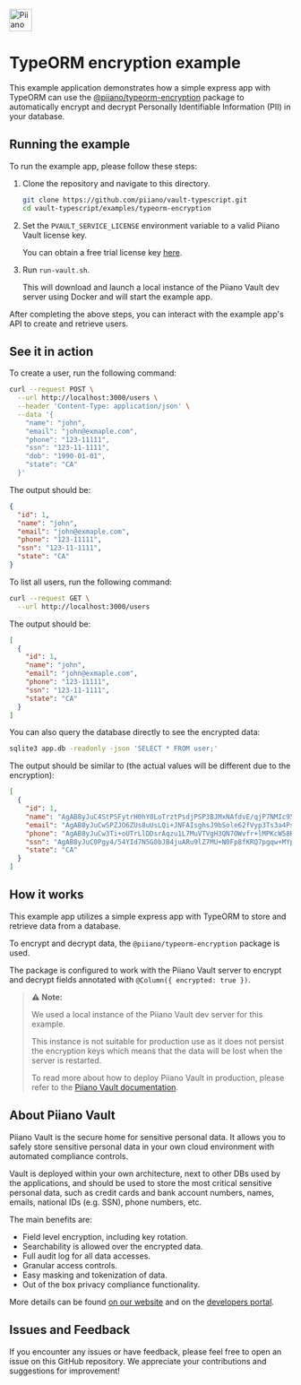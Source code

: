 <p>
  <a href="https://piiano.com/pii-data-privacy-vault/">
    <picture>
      <source media="(prefers-color-scheme: dark)" srcset="https://docs.piiano.com/img/logo-developers-dark.svg">
      <source media="(prefers-color-scheme: light)" srcset="https://docs.piiano.com/img/logo-developers.svg">
      <img alt="Piiano Vault" src="https://docs.piiano.com/img/logo-developers.svg" height="40" />
    </picture>
  </a>
</p>

# TypeORM encryption example

This example application demonstrates how a simple express app with TypeORM can use the [@piiano/typeorm-encryption](https://www.npmjs.com/package/@piiano/typeorm-encryption)   package to automatically encrypt and decrypt Personally Identifiable Information (PII) in your database.

## Running the example

To run the example app, please follow these steps:

1. Clone the repository and navigate to this directory.
   ```bash
   git clone https://github.com/piiano/vault-typescript.git
   cd vault-typescript/examples/typeorm-encryption
   ```
2. Set the `PVAULT_SERVICE_LICENSE` environment variable to a valid Piiano Vault license key.
   
   You can obtain a free trial license key [here](https://docs.piiano.com/guides/get-started).
3. Run `run-vault.sh`.

   This will download and launch a local instance of the Piiano Vault dev server using Docker and will start the example app.

After completing the above steps, you can interact with the example app's API to create and retrieve users.

## See it in action

To create a user, run the following command:

```bash
curl --request POST \
  --url http://localhost:3000/users \
  --header 'Content-Type: application/json' \
  --data '{
    "name": "john",
    "email": "john@exmaple.com",
    "phone": "123-11111",
    "ssn": "123-11-1111",
    "dob": "1990-01-01",
    "state": "CA" 
  }'
```

The output should be:

```json
{
  "id": 1,
  "name": "john",
  "email": "john@exmaple.com",
  "phone": "123-11111",
  "ssn": "123-11-1111",
  "state": "CA"
}
```

To list all users, run the following command:

```bash
curl --request GET \
  --url http://localhost:3000/users
```

The output should be:

```json
[
  {
    "id": 1,
    "name": "john",
    "email": "john@exmaple.com",
    "phone": "123-11111",
    "ssn": "123-11-1111",
    "state": "CA"
  }
]
```

You can also query the database directly to see the encrypted data:

```bash
sqlite3 app.db -readonly -json 'SELECT * FROM user;'
```

The output should be similar to (the actual values will be different due to the encryption):

```json
[
  {
    "id": 1,
    "name": "AgAB8yJuC4StPSFytrH0hY0LoTrztPsdjPSP3BJMxNAfdvE/qjP7NMIc95UQet6aYfPimahHGdoSc3VuKcsUapHbpF/NOFNX44t+sJS+wZ09AjtpFpI02tR2PQ==",
    "email": "AgAB8yJuCwSPZJO6ZUs8uUsLQi+JNFAIsghsJ9bSole62fVyp3Ts3a4PsJfrrYU/nzYK/KerGOH+YiCzYyuPWK6P7Sw0GcdlsSuv1wQ3CHateGTwu7rJgl4dJt9BdkgZPhwXhJFvvAxE",
    "phone": "AgAB8yJuCw3Ti+oUTrLlDDsrAqzu1L7MuVTVgH3QN7OWvfr+lMPKcW58R3YHacDAUb/NBAXDn2A7v9uV41iQFEgdrQII5JOHzBEFVYLyxFTRwH9F3C8bjOjq448g75HgvpndxwIrmIQHT3jXHShx/Q==",
    "ssn": "AgAB8yJuC0Pgy4/54YId7N5G0bJB4juARu9lZ7MU+N0Fp8fKRQ7pgqw+MYpdZYTX1azXA1OXjyXalDvapTVxOSqNvBj0h7/0hMNrCh0fZAQQf62OvwXbgu9DuOLty744",
    "state": "CA"
  }
]
```

## How it works

This example app utilizes a simple express app with TypeORM to store and retrieve data from a database.

To encrypt and decrypt data, the `@piiano/typeorm-encryption` package is used.

The package is configured to work with the Piiano Vault server to encrypt and decrypt fields annotated with `@Column({ encrypted: true })`.

> **⚠️ Note:**
> 
> We used a local instance of the Piiano Vault dev server for this example.
> 
> This instance is not suitable for production use as it does not persist the encryption keys which means that the data will be lost when the server is restarted.
> 
> To read more about how to deploy Piiano Vault in production, please refer to the [Piiano Vault documentation](https://docs.piiano.com/).

## About Piiano Vault

Piiano Vault is the secure home for sensitive personal data. It allows you to safely store sensitive personal data in your own cloud environment with automated compliance controls.

Vault is deployed within your own architecture, next to other DBs used by the applications, and should be used to store the most critical sensitive personal data, such as credit cards and bank account numbers, names, emails, national IDs (e.g. SSN), phone numbers, etc.

The main benefits are:

- Field level encryption, including key rotation.
- Searchability is allowed over the encrypted data.
- Full audit log for all data accesses.
- Granular access controls.
- Easy masking and tokenization of data.
- Out of the box privacy compliance functionality.

More details can be found [on our website](https://piiano.com/pii-data-privacy-vault/) and on the [developers portal](https://docs.piiano.com/).

## Issues and Feedback

If you encounter any issues or have feedback, please feel free to open an issue on this GitHub repository. We appreciate your contributions and suggestions for improvement!
